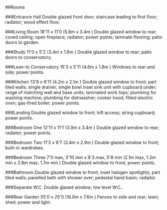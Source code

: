 ##Rooms

###Entrance Hall 
Double glazed front door; staircase leading to first floor; radiator; wood effect floor. 

###Living Room 
18'11 x 11'0 (5.8m x 3.4m )
Double glazed window to rear; coved ceiling; open fireplace; radiator; power points; laminate flooring; patio doors to garden. 

###Study 
11'0 x 5'2 (3.4m x 1.6m )
Double glazed window to rear; patio doors to conservatory. 

###Lean-to Conservatory 
15'3 x 5'11 (4.6m x 1.8m )
Windows to rear and side; power points. 

###Kitchen 
13'8 x 6'11 (4.2m x 2.1m )
Double glazed window to front; part tiled walls; single drainer, single bowl inset sink unit with cupboard under; range of matching wall and base units; laminated work tops; plumbing for washing machine; plumbing for dishwasher; cooker hood; fitted electric oven; gas-fired boiler; power points. 

###Landing 
Double glazed window to front; loft access; airing cupboard; power points. 

###Bedroom One 
12'11 x 11'1 (3.9m x 3.4m )
Double glazed window to rear; radiator; power points. 

###Bedroom Two 
11'3 x 9'7 (3.4m x 2.9m )
Double glazed window to front; built-in wardrobes. 

###Bedroom Three 
7'0 max, 3'10 min x 9'3 max, 5'8 min (2.1m max, 1.2m min x 2.8m max, 1.7m min )
Double glazed window to front; power points. 

###Bathroom 
Double glazed window to front; inset halogen spotlights; part tiled walls; panelled bath with shower over; pedestal hand basin; radiator. 

###Separate W.C. 
Double glazed window; low level W.C.. 

###Rear Garden 
55'0 x 25'0 (16.8m x 7.6m )
Fences to side and rear; lawn; shed; power and light. 